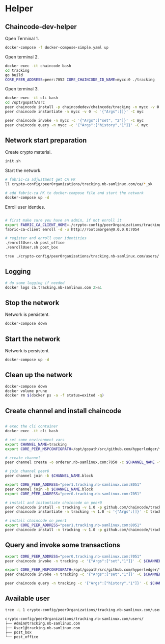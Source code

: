 # Helper 

## Chaincode-dev-helper

Open Terminal 1.
```bash
docker-compose -f docker-compose-simple.yaml up
```

Open terminal 2.
```bash
docker exec -it chaincode bash
cd tracking
go build
CORE_PEER_ADDRESS=peer:7052 CORE_CHAINCODE_ID_NAME=mycc:0 ./tracking
```

Open terminal 3.
```bash
docker exec -it cli bash
cd /opt/gopath/src
peer chaincode install -p chaincodedev/chaincode/tracking -n mycc -v 0
peer chaincode instantiate -n mycc -v 0 -c '{"Args":[]}' -C myc

peer chaincode invoke -n mycc -c '{"Args":["set", "2"]}' -C myc
peer chaincode query -n mycc -c '{"Args":["history","1"]}' -C myc
```

## Network start preparation

Create crypto material.
```bash
init.sh
```

Start the network.
```bash
# fabric-ca adjustment get CA PK
ll crypto-config/peerOrganizations/tracking.nb-samlinux.com/ca/*_sk

# add fabric-ca PK to docker-compose file and start the network
docker-compose up -d
``` 

Enroll user identies.
```bash

# first make sure you have an admin, if not enroll it
export FABRIC_CA_CLIENT_HOME=./crypto-config/peerOrganizations/tracking.nb-samlinux.com/ca/
fabric-ca-client enroll -d -u http://root:morgen@0.0.0.0:7054 

# register and enroll user identities
./enrollUser.sh post_office
./enrollUser.sh post_box

tree ./crypto-config/peerOrganizations/tracking.nb-samlinux.com/users/
```
## Logging
```bash
# do some logging if needed
docker logs ca.tracking.nb-samlinux.com 2>&1 
```

## Stop the network
Network is persistent.
```bash
docker-compose down
```

## Start the network
Network is persistent.
```bash
docker-compose up -d
```

## Clean up the network

```bash
docker-compose down
docker volume prune
docker rm $(docker ps -a -f status=exited -q)
```

## Create channel and install chaincode
```bash

# exec the cli container
docker exec -it cli bash

# set some environment vars
export CHANNEL_NAME=tracking 
export CORE_PEER_MSPCONFIGPATH=/opt/gopath/src/github.com/hyperledger/fabric/peer/crypto/peerOrganizations/tracking.nb-samlinux.com/users/Admin@tracking.nb-samlinux.com/msp

# create channel
peer channel create -o orderer.nb-samlinux.com:7050 -c $CHANNEL_NAME -f ./channel-artifacts/channel_$CHANNEL_NAME.tx

# join channel peer0
peer channel join -b $CHANNEL_NAME.block

export CORE_PEER_ADDRESS="peer1.tracking.nb-samlinux.com:8051"
peer channel join -b $CHANNEL_NAME.block
export CORE_PEER_ADDRESS="peer0.tracking.nb-samlinux.com:7051"

# install and instantiate chaincode on peer0
peer chaincode install -n tracking -v 1.0 -p github.com/chaincode/tracking/
peer chaincode instantiate -n tracking -v 1.0 -c '{"Args":[]}' -C tracking

# install chaincode on peer1
export CORE_PEER_ADDRESS="peer1.tracking.nb-samlinux.com:8051"
peer chaincode install -n tracking -v 1.0 -p github.com/chaincode/tracking/
```

## Query and invoke some transactions
```bash
export CORE_PEER_ADDRESS="peer0.tracking.nb-samlinux.com:7051"
peer chaincode invoke -n tracking -c '{"Args":["set","1"]}' -C $CHANNEL_NAME 

export CORE_PEER_MSPCONFIGPATH=/opt/gopath/src/github.com/hyperledger/fabric/peer/crypto/peerOrganizations/tracking.nb-samlinux.com/users/post_office/msp
peer chaincode invoke -n tracking -c '{"Args":["set","1"]}' -C $CHANNEL_NAME 

peer chaincode query -n tracking -c '{"Args":["history","1"]}' -C $CHANNEL_NAME | jq '.'

```

## Available user
```bash
tree -L 1 crypto-config/peerOrganizations/tracking.nb-samlinux.com/users/

crypto-config/peerOrganizations/tracking.nb-samlinux.com/users/
├── Admin@tracking.nb-samlinux.com
├── User1@tracking.nb-samlinux.com
├── post_box
└── post_office
```

